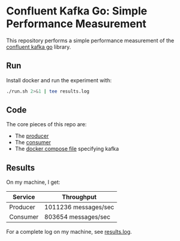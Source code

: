 # Confluent Kafka Go: Simple Performance Measurement

This repository performs a simple performance measurement of the [confluent
kafka
go](https://docs.confluent.io/platform/current/clients/confluent-kafka-go/index.html)
library.

## Run

Install docker and run the experiment with:

```bash
./run.sh 2>&1 | tee results.log
```

## Code

The core pieces of this repo are:

- The [producer](go-scripts/producer.go)
- The [consumer](go-scripts/consumer.go)
- The [docker compose file](docker-compose.yml) specifying kafka

## Results

On my machine, I get:

| Service  | Throughput           |
| -------- | -------------------- |
| Producer | 1011236 messages/sec |
| Consumer |  803654 messages/sec |

For a complete log on my machine, see [results.log](results.log).
